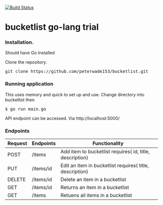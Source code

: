 [![Build Status](https://travis-ci.org/peterwade153/bucketlist.svg?branch=master)](https://travis-ci.org/peterwade153/bucketlist)

# bucketlist go-lang trial

### Installation.
Should have Go Installed

Clone the repository.
<pre>
git clone https://github.com/peterwade153/bucketlist.git
</pre>

### Running application
This uses memory and quick to set up and use.
Change directory into bucketlist then
<pre>
$ go run main.go
</pre>

API endpoint can be accessed. Via http://localhost:5000/

### Endpoints

Request |       Endpoints                 |       Functionality
--------|---------------------------------|--------------------------------
POST    |  /items                         |        Add item to bucketlist requires( id, title, description)
PUT     |  /items/id                      |        Edit an item in bucketlist requires( title, description)
DELETE  |  /items/id                      |        Delete an item in a bucketlist
GET     |  /items/id                      |        Returns an item in a bucketlist
GET     |  /items                         |        Retuens all items in a bucketlist
